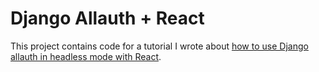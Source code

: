 # Django Allauth + React

This project contains code for a tutorial I wrote about [how to
use Django allauth in headless mode with React](https://djangoreacts.com/django-alllauth-react).
